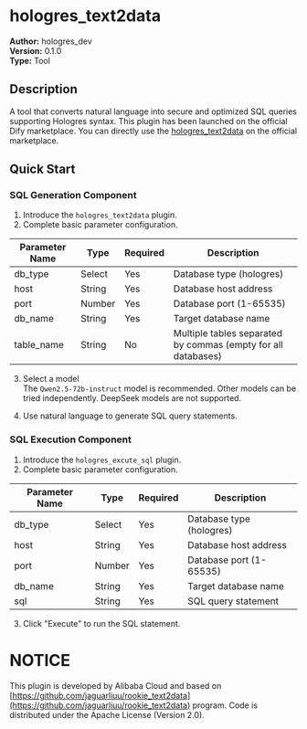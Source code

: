 
# hologres_text2data  

**Author:** hologres_dev  
**Version:** 0.1.0  
**Type:** Tool  

## Description  
A tool that converts natural language into secure and optimized SQL queries supporting Hologres syntax.
This plugin has been launched on the official Dify marketplace. You can directly use the [hologres_text2data](https://marketplace.dify.ai/plugins/hologres_dev/hologres_text2data) on the official marketplace.

## Quick Start  
### SQL Generation Component  
1. Introduce the `hologres_text2data` plugin.  
2. Complete basic parameter configuration.  

| Parameter Name | Type       | Required | Description                        |  
|----------------|------------|----------|------------------------------------|  
| db_type        | Select     | Yes      | Database type (hologres)           |  
| host           | String     | Yes      | Database host address              |  
| port           | Number     | Yes      | Database port (1-65535)            |  
| db_name        | String     | Yes      | Target database name               |  
| table_name     | String     | No       | Multiple tables separated by commas (empty for all databases) |  

3. Select a model  
The `Qwen2.5-72b-instruct` model is recommended. Other models can be tried independently. DeepSeek models are not supported.  

4. Use natural language to generate SQL query statements.  

### SQL Execution Component  
1. Introduce the `hologres_excute_sql` plugin.  
2. Complete basic parameter configuration.  

| Parameter Name | Type       | Required | Description                        |  
|----------------|------------|----------|------------------------------------|  
| db_type        | Select     | Yes      | Database type (hologres)           |  
| host           | String     | Yes      | Database host address              |  
| port           | Number     | Yes      | Database port (1-65535)            |  
| db_name        | String     | Yes      | Target database name               |  
| sql            | String     | Yes      | SQL query statement                |  

3. Click "Execute" to run the SQL statement.

# NOTICE
This plugin is developed by Alibaba Cloud and based on [https://github.com/jaguarliuu/rookie_text2data](https://github.com/jaguarliuu/rookie_text2data)  program.
Code is distributed under the Apache License (Version 2.0).